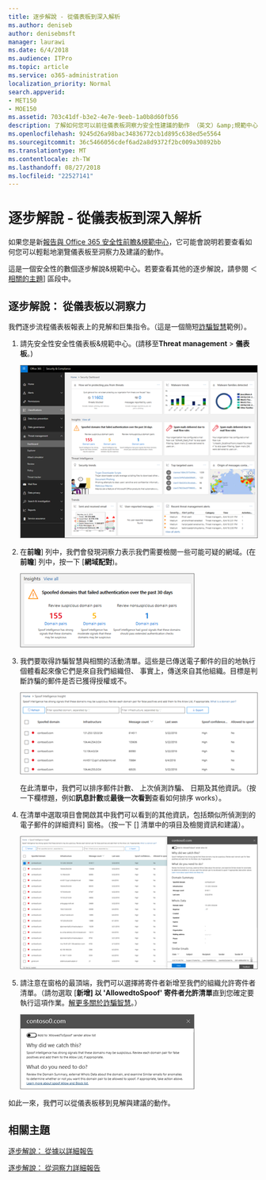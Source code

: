 ```yaml
---
title: 逐步解說 - 從儀表板到深入解析
ms.author: deniseb
author: denisebmsft
manager: laurawi
ms.date: 6/4/2018
ms.audience: ITPro
ms.topic: article
ms.service: o365-administration
localization_priority: Normal
search.appverid:
- MET150
- MOE150
ms.assetid: 703c41df-b3e2-4e7e-9eeb-1a0b8d60fb56
description: 了解如何您可以前往儀表板洞察力安全性建議的動作 （英文）&amp;規範中心。
ms.openlocfilehash: 9245d26a98bac34836772cb1d895c638ed5e5564
ms.sourcegitcommit: 36c5466056cdef6ad2a8d9372f2bc009a30892bb
ms.translationtype: MT
ms.contentlocale: zh-TW
ms.lasthandoff: 08/27/2018
ms.locfileid: "22527141"
---
```

# <a name="walkthrough---from-a-dashboard-to-an-insight"></a>逐步解說 - 從儀表板到深入解析

如果您是新[報告與 Office 365 安全性前瞻&amp;規範中心](reports-and-insights-in-security-and-compliance.md)，它可能會說明若要查看如何您可以輕鬆地瀏覽儀表板至洞察力及建議的動作。 
  
這是一個安全性的數個逐步解說&amp;規範中心。若要查看其他的逐步解說，請參閱 ＜[相關的主題](#related-topics)] 區段中。 
  
## <a name="walkthrough-from-a-dashboard-to-an-insight"></a>逐步解說： 從儀表板以洞察力

我們逐步流程儀表板報表上的見解和巨集指令。（這是一個簡短[詐騙智慧](learn-about-spoof-intelligence.md)範例）。 
  
1. 請先安全性安全性儀表板&amp;規範中心。(請移至**Threat management** \> **儀表板**。)
    
    ![安全性&amp;規範中心選擇 Threat management\>儀表板](media/05a38660-eb13-4960-a266-11809c453d95.png)
  
2. 在**前瞻**] 列中，我們會發現洞察力表示我們需要檢閱一些可能可疑的網域。(在**前瞻**] 列中，按一下 [**網域配對**)。
    
    ![前瞻列提及潛在詐騙的考量](media/dd1d0cb3-3201-45d7-b41d-18a0944fe85d.png)
  
3. 我們要取得詐騙智慧與相關的活動清單。這些是已傳送電子郵件的目的地執行個體看起來像它們是來自我們組織但、 事實上，傳送來自其他組織。目標是判斷詐騙的郵件是否已獲得授權或不。
    
    ![詐騙智慧前瞻](media/a2e2b4fd-0c1e-499f-8401-cf3089da82fa.png)
  
    在此清單中，我們可以排序郵件計數、 上次偵測詐騙、 日期及其他資訊。（按一下欄標題，例如**訊息計數**或**最後一次看到**查看如何排序 works）。 
    
4. 在清單中選取項目會開啟其中我們可以看到的其他資訊，包括類似所偵測到的電子郵件的詳細資料] 窗格。（按一下 [] 清單中的項目及檢閱資訊和建議）。
    
    ![選取項目會開啟詳細資料窗格](media/7ad1faa5-6ca2-474e-a609-eb275e0a8e59.png)
  
5. 請注意在窗格的最頂端，我們可以選擇將寄件者新增至我們的組織允許寄件者清單。（請勿選取 [**新增] 以 'AllowedtoSpoof' 寄件者允許清單**直到您確定要執行這項作業。[解更多關於詐騙智慧](learn-about-spoof-intelligence.md)。）
    
    ![您可以授權寄件者](media/caf0c20a-6047-486d-8060-5a229a3de49f.png)
  
如此一來，我們可以從儀表板移到見解與建議的動作。
  
## <a name="related-topics"></a>相關主題

[逐步解說： 從據以詳細報告](from-an-insight-to-a-detailed-report.md)
  
[逐步解說： 從洞察力詳細報告](from-a-detailed-report-to-an-insight.md)
  

